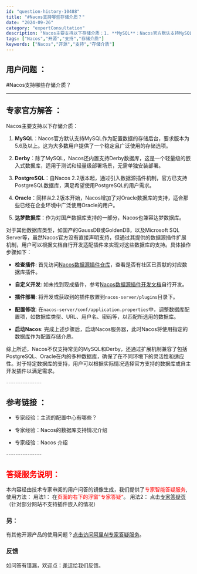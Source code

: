 ```yaml
---
id: "question-history-10488"
title: "#Nacos支持哪些存储介质？"
date: "2024-09-26"
category: "expertConsultation"
description: "Nacos主要支持以下存储介质：1. **MySQL**：Nacos官方默认支持MySQL作为配置数据的存储后台，要求版本为5.6及以上。这为大多数用户提供了一个稳定且广泛使用的存储选项。2. **Derby**：除了MySQL，Nacos还内置支持Derby数据库，这是一个轻量级的嵌入式数据库，适"
tags: ["Nacos","开源","支持","存储介质"]
keywords: ["Nacos","开源","支持","存储介质"]
---
```


## 用户问题 ： 
 #Nacos支持哪些存储介质？  

---------------
## 专家官方解答 ：

Nacos主要支持以下存储介质：

1. **MySQL**：Nacos官方默认支持MySQL作为配置数据的存储后台，要求版本为5.6及以上。这为大多数用户提供了一个稳定且广泛使用的存储选项。

2. **Derby**：除了MySQL，Nacos还内置支持Derby数据库，这是一个轻量级的嵌入式数据库，适用于测试和轻量级部署场景，无需单独安装部署。

3. **PostgreSQL**：自Nacos 2.2版本起，通过引入数据源插件机制，官方已支持PostgreSQL数据库，满足希望使用PostgreSQL的用户需求。

4. **Oracle**：同样从2.2版本开始，Nacos增加了对Oracle数据库的支持，适合那些已经在企业环境中广泛使用Oracle的用户。

5. **达梦数据库**：作为对国产数据库支持的一部分，Nacos也兼容达梦数据库。

对于其他数据库类型，如国产的GaussDB或GoldenDB，以及Microsoft SQL Server等，虽然Nacos官方没有直接声明支持，但通过其提供的数据源插件扩展机制，用户可以根据文档自行开发适配插件来实现对这些数据库的支持。具体操作步骤如下：

- **检查插件**: 首先访问[Nacos数据源插件仓库](https://github.com/nacos-group/nacos-plugin)，查看是否有社区已贡献的对应数据库插件。
  
- **自定义开发**: 如未找到现成插件，参考[Nacos数据源插件开发文档](https://nacos.io/docs/latest/plugin/datasource-plugin/)自行开发。
  
- **插件部署**: 将开发或获取到的插件放置到`nacos-server/plugins`目录下。
  
- **配置修改**: 在`nacos-server/conf/application.properties`中，调整数据库配置项，如数据库类型、URL、用户名、密码等，以匹配所选用的数据库。

- **启动Nacos**: 完成上述步骤后，启动Nacos服务器，此时Nacos将使用指定的数据库作为配置存储介质。

综上所述，Nacos不仅支持常见的MySQL和Derby，还通过扩展机制兼容了包括PostgreSQL、Oracle在内的多种数据库，确保了在不同环境下的灵活性和适应性。对于特定数据库的支持，用户可以根据实际情况选择官方支持的数据库或自主开发插件以满足需求。


<font color="#949494">---------------</font> 


## 参考链接 ：

* 专家经验：主流的配置中心有哪些？ 
 
 * 专家经验：Nacos的数据库支持情况介绍 
 
 * 专家经验：Nacos 介绍 


 <font color="#949494">---------------</font> 
 


## <font color="#FF0000">答疑服务说明：</font> 

本内容经由技术专家审阅的用户问答的镜像生成，我们提供了<font color="#FF0000">专家智能答疑服务</font>,使用方法：
用法1： 在<font color="#FF0000">页面的右下的浮窗”专家答疑“</font>。
用法2： 点击[专家答疑页](https://answer.opensource.alibaba.com/docs/intro)（针对部分网站不支持插件嵌入的情况）
### 另：


有其他开源产品的使用问题？[点击访问阿里AI专家答疑服务](https://answer.opensource.alibaba.com/docs/intro)。
### 反馈
如问答有错漏，欢迎点：[差评](https://ai.nacos.io/user/feedbackByEnhancerGradePOJOID?enhancerGradePOJOId=13685)给我们反馈。
